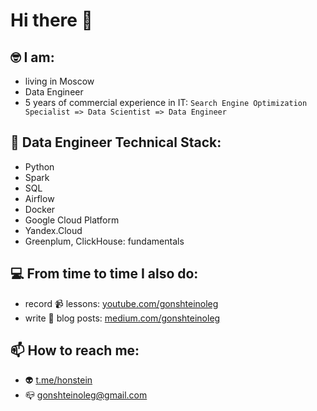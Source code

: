 # Hi there 👋

## 🤓 I am:

- living in Moscow
- Data Engineer
- 5 years of commercial experience in IT: `Search Engine Optimization Specialist => Data Scientist => Data Engineer`


## 🔧 Data Engineer Technical Stack:

- Python
- Spark
- SQL
- Airflow
- Docker
- Google Cloud Platform
- Yandex.Cloud
- Greenplum, ClickHouse: fundamentals


## 💻 From time to time I also do:

- record 📹 lessons: [youtube.com/gonshteinoleg](https://www.youtube.com/channel/UCE3YFlYuR_9VmaWxEGYED3Q)
- write 📙 blog posts: [medium.com/gonshteinoleg](https://medium.com/@gonshteinoleg)


## 📫 How to reach me:

- 👽 [t.me/honstein](https://t.me/honstein)
- 📪 gonshteinoleg@gmail.com
